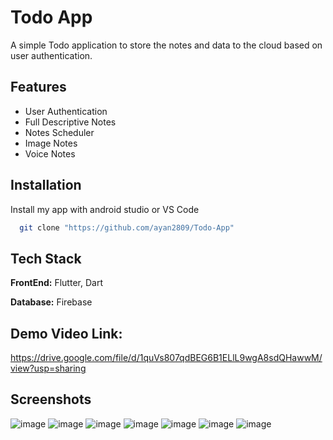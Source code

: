 
# Todo App

A simple Todo application to store the notes and data to the 
cloud based on user authentication.




## Features

- User Authentication
- Full Descriptive Notes
- Notes Scheduler
- Image Notes
- Voice Notes

  
## Installation

Install my app with android studio or VS Code

```bash
  git clone "https://github.com/ayan2809/Todo-App"

```
    
## Tech Stack

**FrontEnd:** Flutter, Dart

**Database:** Firebase

## Demo Video Link: 
https://drive.google.com/file/d/1quVs807qdBEG6B1ELlL9wgA8sdQHawwM/view?usp=sharing  

## Screenshots

![image](https://user-images.githubusercontent.com/42286904/126521295-ab6b3210-da66-4ad8-9aaf-ef76e07aad7a.jpg)
![image](https://user-images.githubusercontent.com/42286904/126521464-c54627ec-83d1-432d-b3b9-59af0ba1a890.jpg)
![image](https://user-images.githubusercontent.com/42286904/126521472-c30372bf-b2d2-419f-b64d-30726c13e0e2.jpg)
![image](https://user-images.githubusercontent.com/42286904/126521485-43f1f1c9-91d2-4e89-9108-c5d676039f64.jpg)
![image](https://user-images.githubusercontent.com/42286904/126521494-4a00ff9b-8789-4a57-b969-1fe75e460825.jpg)
![image](https://user-images.githubusercontent.com/42286904/126521516-19cda7f9-614c-4a60-a2c4-09f00c15bb46.jpg)
![image](https://user-images.githubusercontent.com/42286904/126521562-e1984a67-5dbd-4a09-8fcd-6d573ae8af4f.jpg)

